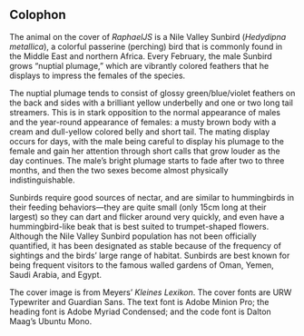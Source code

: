 ## Colophon

The animal on the cover of *RaphaelJS* is a Nile Valley Sunbird (*Hedydipna metallica*), a colorful passerine (perching) bird that is commonly found in the Middle East and northern Africa. Every February, the male Sunbird grows “nuptial plumage,” which are vibrantly colored feathers that he displays to impress the females of the species.

The nuptial plumage tends to consist of glossy green/blue/violet feathers on the back and sides with a brilliant yellow underbelly and one or two long tail streamers. This is in stark opposition to the normal appearance of males and the year-round appearance of females: a musty brown body with a cream and dull-yellow colored belly and short tail. The mating display occurs for days, with the male being careful to display his plumage to the female and gain her attention through short calls that grow louder as the day continues. The male’s bright plumage starts to fade after two to three months, and then the two sexes become almost physically indistinguishable.

Sunbirds require good sources of nectar, and are similar to hummingbirds in their feeding behaviors—they are quite small (only 15cm long at their largest) so they can dart and flicker around very quickly, and even have a hummingbird-like beak that is best suited to trumpet-shaped flowers. Although the Nile Valley Sunbird population has not been officially quantified, it has been designated as stable because of the frequency of sightings and the birds’ large range of habitat. Sunbirds are best known for being frequent visitors to the famous walled gardens of Oman, Yemen, Saudi Arabia, and Egypt.

The cover image is from Meyers’ *Kleines Lexikon*. The cover fonts are URW Typewriter and Guardian Sans. The text font is Adobe Minion Pro; the heading font is Adobe Myriad Condensed; and the code font is Dalton Maag’s Ubuntu Mono.